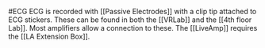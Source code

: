 #ECG
ECG is recorded with [[Passive Electrodes]] with a clip tip attached to ECG stickers. These can be found in both the [[VRLab]] and the [[4th floor Lab]]. Most amplifiers allow a connection to these. The [[LiveAmp]] requires the [[LA Extension Box]].